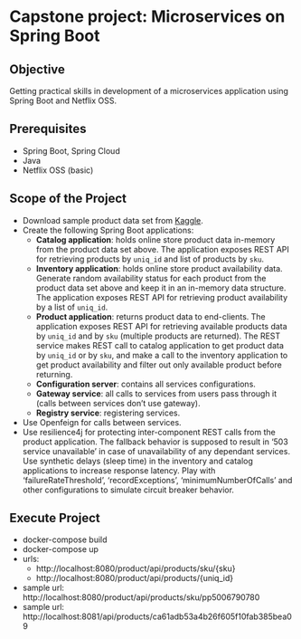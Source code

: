 # Capstone project: Microservices on Spring Boot

## Objective
Getting practical skills in development of a microservices application using Spring Boot and Netflix OSS.

## Prerequisites
- Spring Boot, Spring Cloud
- Java
- Netflix OSS (basic)

## Scope of the Project
- Download sample product data set from [Kaggle](https://www.kaggle.com/PromptCloudHQ/all-jc-penny-products).
- Create the following Spring Boot applications:
  - **Catalog application**: holds online store product data in-memory from the product data set above. The application exposes REST API for retrieving products by `uniq_id` and list of products by `sku`.
  - **Inventory application**: holds online store product availability data. Generate random availability status for each product from the product data set above and keep it in an in-memory data structure. The application exposes REST API for retrieving product availability by a list of `uniq_id`.
  - **Product application**: returns product data to end-clients. The application exposes REST API for retrieving available products data by `uniq_id` and by `sku` (multiple products are returned). The REST service makes REST call to catalog application to get product data by `uniq_id` or by `sku`, and make a call to the inventory application to get product availability and filter out only available product before returning.
  - **Configuration server**: contains all services configurations.
  - **Gateway service**: all calls to services from users pass through it (calls between services don’t use gateway).
  - **Registry service**: registering services.
- Use Openfeign for calls between services.
- Use resilience4j for protecting inter-component REST calls from the product application. The fallback behavior is supposed to result in ‘503 service unavailable’ in case of unavailability of any dependant services. Use synthetic delays (sleep time) in the inventory and catalog applications to increase response latency. Play with ‘failureRateThreshold’, ‘recordExceptions’, ‘minimumNumberOfCalls’ and other configurations to simulate circuit breaker behavior.

## Execute Project

- docker-compose build
- docker-compose up
- urls: 
  - http://localhost:8080/product/api/products/sku/{sku}
  - http://localhost:8080/product/api/products/{uniq_id}
- sample url: http://localhost:8080/product/api/products/sku/pp5006790780
- sample url: http://localhost:8081/api/products/ca61adb53a4b26f605f10fab385bea09



